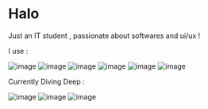 # Halo

Just an IT student , passionate about softwares and ui/ux !

I use :

![image](https://github.com/nidqija/first/assets/144256646/adf2cba6-e03e-4e08-8e45-41633e29c81e) ![image](https://github.com/nidqija/first/assets/144256646/134262fc-c00d-495e-b2a7-776a03a1b9b6) ![image](https://github.com/nidqija/first/assets/144256646/bf158fdf-e3d2-4b39-be23-d79b93058b6c) ![image](https://github.com/nidqija/first/assets/144256646/5cf938ae-9844-4398-9ddd-6390a0bb525c) ![image](https://github.com/nidqija/first/assets/144256646/4586b36b-fca3-4ee0-a1da-776fa4ea3b59) ![image](https://github.com/nidqija/first/assets/144256646/26fb4f6d-27c9-4ac2-b577-26456e89aaf4)





Currently Diving Deep :


![image](https://github.com/nidqija/first/assets/144256646/eceaa930-90be-44d5-91de-4cff41c9296e) ![image](https://github.com/nidqija/first/assets/144256646/b61f83ca-772a-4733-9e30-0c04025b2848) ![image](https://github.com/nidqija/first/assets/144256646/b46bce80-357a-4d1a-8e95-f4dda7979409)










